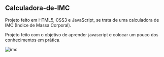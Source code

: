## Calculadora-de-IMC
<p>Projeto feito em HTML5, CSS3 e JavaScript, se trata de uma calculadora de IMC (Índice de Massa Corporal).</p>
<p>Projeto feito com o objetivo de aprender javascript e colocar um pouco dos conhecimentos em prática.</p>

![imc](https://user-images.githubusercontent.com/76793266/111393909-6bffa880-8698-11eb-891b-42188018faba.png)
